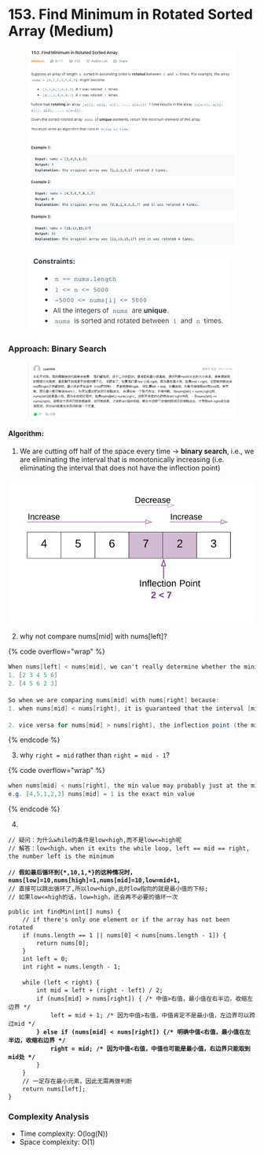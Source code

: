 # 153. Find Minimum in Rotated Sorted Array (Medium)

<figure><img src="../../../.gitbook/assets/image (136).png" alt=""><figcaption></figcaption></figure>

<figure><img src="../../../.gitbook/assets/image (137).png" alt=""><figcaption></figcaption></figure>

### Approach: Binary Search

<figure><img src="../../../.gitbook/assets/image (134).png" alt=""><figcaption></figcaption></figure>

#### Algorithm:

1. We are cutting off half of the space every time -> **binary search**, i.e., we are eliminating the interval that is monotonically increasing (i.e. eliminating the interval that does not have the inflection point)

![](<../../../.gitbook/assets/image (135).png>)

2. why not compare nums\[mid] with nums\[left]?

{% code overflow="wrap" %}
```java
When nums[left] < nums[mid], we can't really determine whether the minimum is on the left or right: 
1. [2 3 4 5 6]
2. [4 5 6 2 3]

So when we are comparing nums[mid] with nums[right] because:
1. when nums[mid] < nums[right], it is guaranteed that the interval [mid, right] is monotonically increasing, so we can eliminate the right half

2. vice versa for nums[mid] > nums[right], the inflection point (the minimum) should be in the right half, so we let left = mid + 1
```
{% endcode %}

3. why `right = mid` rather than `right = mid - 1`?

{% code overflow="wrap" %}
```java
when nums[mid] < nums[right], the min value may probably just at the mid position! So  we can't skip the mid index!
e.g. [4,5,1,2,3] nums[mid] = 1 is the exact min value
```
{% endcode %}

4.

<pre class="language-java" data-overflow="wrap"><code class="lang-java">// 疑问：为什么while的条件是low&#x3C;high,而不是low&#x3C;=high呢
// 解答：low&#x3C;high，when it exits the while loop, left == mid == right, the number left is the minimum

<strong>// 假如最后循环到{*,10,1,*}的这种情况时，nums[low]=10,nums[high]=1,nums[mid]=10,low=mid+1,
</strong>// 直接可以跳出循环了,所以low&#x3C;high,此时low指向的就是最小值的下标;
// 如果low&#x3C;=high的话，low=high，还会再不必要的循环一次
</code></pre>

<pre class="language-java" data-overflow="wrap"><code class="lang-java">public int findMin(int[] nums) {
    // if there's only one element or if the array has not been rotated
    if (nums.length == 1 || nums[0] &#x3C; nums[nums.length - 1]) {
        return nums[0];
    }
    int left = 0;
    int right = nums.length - 1;
    
    while (left &#x3C; right) {
        int mid = left + (right - left) / 2;
        if (nums[mid] > nums[right]) { /* 中值>右值，最小值在右半边，收缩左边界 */ 
            left = mid + 1; /* 因为中值>右值，中值肯定不是最小值，左边界可以跨过mid */ 
<strong>        } else if (nums[mid] &#x3C; nums[right]) {/* 明确中值&#x3C;右值，最小值在左半边，收缩右边界 */                      
</strong><strong>            right = mid; /* 因为中值&#x3C;右值，中值也可能是最小值，右边界只能取到mid处 */ 
</strong>        }
    }
    // 一定存在最小元素，因此无需再做判断
    return nums[left];
}
</code></pre>

### Complexity Analysis

* Time complexity: O(log(N))
* Space complexity: O(1)


